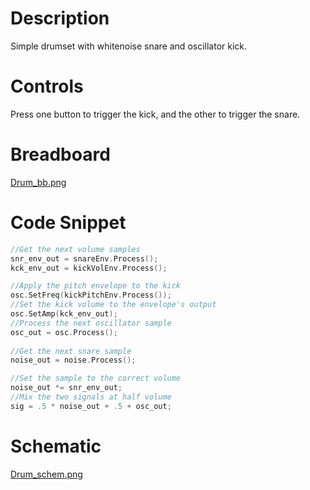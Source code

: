 # Description

Simple drumset with whitenoise snare and oscillator kick.

# Controls
Press one button to trigger the kick, and the other to trigger the snare.

# Breadboard

[Drum_bb.png](https://raw.githubusercontent.com/electro-smith/DaisyExamples/master/seed/Drum/resources/Drum_bb.png)

# Code Snippet  
```cpp  
//Get the next volume samples
snr_env_out = snareEnv.Process();
kck_env_out = kickVolEnv.Process();

//Apply the pitch envelope to the kick
osc.SetFreq(kickPitchEnv.Process());
//Set the kick volume to the envelope's output
osc.SetAmp(kck_env_out);
//Process the next oscillator sample
osc_out = osc.Process();
	
//Get the next snare sample
noise_out = noise.Process();

//Set the sample to the correct volume
noise_out *= snr_env_out;
//Mix the two signals at half volume
sig = .5 * noise_out + .5 + osc_out;
```
# Schematic  
  
  
  


[Drum_schem.png](https://raw.githubusercontent.com/electro-smith/DaisyExamples/master/seed/Drum/resources/Drum_schem.png)
